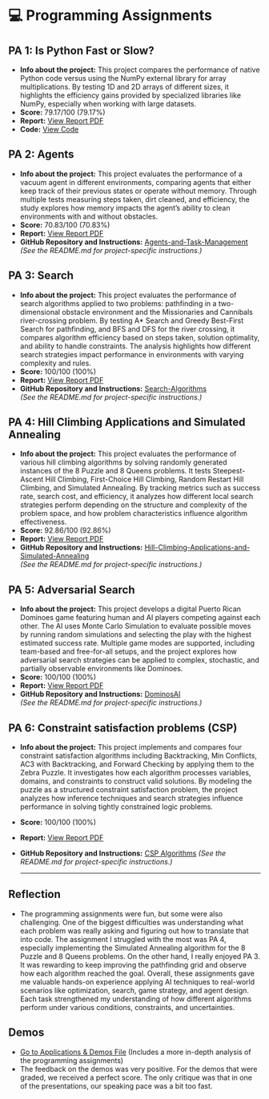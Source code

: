 # 💻 Programming Assignments

## PA 1: Is Python Fast or Slow?
- **Info about the project:** This project compares the performance of native Python code versus using the NumPy external library for array multiplications. By testing 1D and 2D arrays of different sizes, it highlights the efficiency gains provided by specialized libraries like NumPy, especially when working with large datasets.
- **Score:** 79.17/100 (79.17%)
- **Report:** [View Report PDF](./project_reports/Is_Python_Fast_or_Slow.pdf)
- **Code:** [View Code](./pa1-python-fast-or-slow/Group_C_programming_assignment1.ipynb)

## PA 2: Agents
- **Info about the project:** This project evaluates the performance of a vacuum agent in different environments, comparing agents that either keep track of their previous states or operate without memory. Through multiple tests measuring steps taken, dirt cleaned, and efficiency, the study explores how memory impacts the agent’s ability to clean environments with and without obstacles.
- **Score:** 70.83/100 (70.83%)
- **Report:** [View Report PDF](./project_reports/Agents_and_Task_Management.pdf)
- **GitHub Repository and Instructions:** [Agents-and-Task-Management](https://github.com/Dahyna-Martinez/Agents-and-Task-Management)  
  _(See the README.md for project-specific instructions.)_

## PA 3: Search
- **Info about the project:** This project evaluates the performance of search algorithms applied to two problems: pathfinding in a two-dimensional obstacle environment and the Missionaries and Cannibals river-crossing problem. By testing A* Search and Greedy Best-First Search for pathfinding, and BFS and DFS for the river crossing, it compares algorithm efficiency based on steps taken, solution optimality, and ability to handle constraints. The analysis highlights how different search strategies impact performance in environments with varying complexity and rules.
- **Score:** 100/100 (100%)
- **Report:** [View Report PDF](./project_reports/Search_Algorithms.pdf)
- **GitHub Repository and Instructions:** [Search-Algorithms](https://github.com/Dahyna-Martinez/Agents-and-Task-Management)  
  _(See the README.md for project-specific instructions.)_

## PA 4: Hill Climbing Applications and Simulated Annealing
- **Info about the project:** This project evaluates the performance of various hill climbing algorithms by solving randomly generated instances of the 8 Puzzle and 8 Queens problems. It tests Steepest-Ascent Hill Climbing, First-Choice Hill Climbing, Random Restart Hill Climbing, and Simulated Annealing. By tracking metrics such as success rate, search cost, and efficiency, it analyzes how different local search strategies perform depending on the structure and complexity of the problem space, and how problem characteristics influence algorithm effectiveness.
- **Score:** 92.86/100 (92.86%)
- **Report:** [View Report PDF](./project_reports/Hill_Climbing_Applications_and_Simulated_Annealing.pdf)
- **GitHub Repository and Instructions:** [Hill-Climbing-Applications-and-Simulated-Annealing](https://github.com/Dahyna-Martinez/Agents-and-Task-Management)  
  _(See the README.md for project-specific instructions.)_

## PA 5: Adversarial Search
- **Info about the project:** This project develops a digital Puerto Rican Dominoes game featuring human and AI players competing against each other. The AI uses Monte Carlo Simulation to evaluate possible moves by running random simulations and selecting the play with the highest estimated success rate. Multiple game modes are supported, including team-based and free-for-all setups, and the project explores how adversarial search strategies can be applied to complex, stochastic, and partially observable environments like Dominoes.
- **Score:** 100/100 (100%)
- **Report:** [View Report PDF](./project_reports/Adversarial_Search.pdf)
- **GitHub Repository and Instructions:** [DominosAI](https://github.com/JanPerez35/DominosAI.git)  
  _(See the README.md for project-specific instructions.)_

## PA 6: Constraint satisfaction problems (CSP)
- **Info about the project:** This project implements and compares four constraint satisfaction algorithms including Backtracking, Min Conflicts, AC3 with Backtracking, and Forward Checking by applying them to the Zebra Puzzle. It investigates how each algorithm processes variables, domains, and constraints to construct valid solutions. By modeling the puzzle as a structured constraint satisfaction problem, the project analyzes how inference techniques and search strategies influence performance in solving tightly constrained logic problems.
- **Score:** 100/100 (100%)
- **Report:** [View Report PDF](./project_reports/CSP_Reports.pdf)
- **GitHub Repository and Instructions:** [CSP Algorithms](https://github.com/Dahyna-Martinez/Agents-and-Task-Management) 
  _(See the README.md for project-specific instructions.)_

  ---

## Reflection
- The programming assignments were fun, but some were also challenging. One of the biggest difficulties was understanding what each problem was really asking and figuring out how to translate that into code. The assignment I struggled with the most was PA 4, especially implementing the Simulated Annealing algorithm for the 8 Puzzle and 8 Queens problems. On the other hand, I really enjoyed PA 3. It was rewarding to keep improving the pathfinding grid and observe how each algorithm reached the goal. Overall, these assignments gave me valuable hands-on experience applying AI techniques to real-world scenarios like optimization, search, game strategy, and agent design. Each task strengthened my understanding of how different algorithms perform under various conditions, constraints, and uncertainties.

## Demos
- [Go to Applications & Demos File](./applications-demos.md/) (Includes a more in-depth analysis of the programming assignments)  
- The feedback on the demos was very positive. For the demos that were graded, we received a perfect score. The only critique was that in one of the presentations, our speaking pace was a bit too fast.
